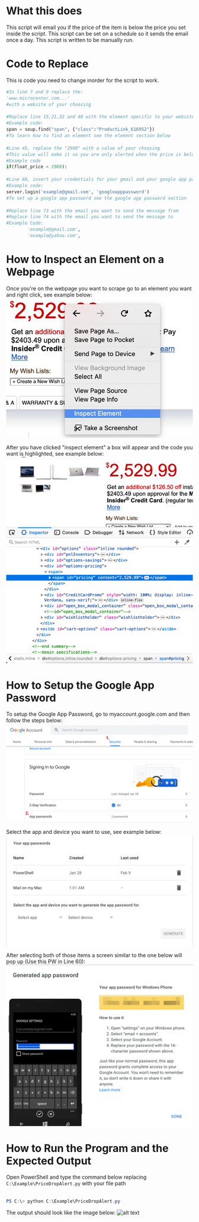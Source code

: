 # What this does
This script will email you if the price of the item is below the price you set inside the script. This script can be set on a schedule so it sends the email once a day. This script is written to be manually run.

# Code to Replace
This is code you need to change inorder for the script to work.

```python
#In line 7 and 9 replace the:
'www.microcenter.com...' 
#with a website of your choosing

#Replace line 15,21,32 and 40 with the element specific to your website
#Example code:
span = soup.find("span", {"class":"ProductLink_616952"})
#To learn how to find an element see the element section below

#Line 45, replace the "2900" with a value of your choosing
#This value will make it so you are only alerted when the price is below that number
#Example code
if(float_price < 2900):

#Line 60, insert your credentials for your gmail and your google app password
#Example code:
server.login('example@gmail.com', 'googleapppassword')
#To set up a google app password see the google app password section

#Replace line 73 with the email you want to send the message from
#Replace line 74 with the email you want to send the message to
#Example Code:
        'example@gmail.com',
        'example@yahoo.com',

```

# How to Inspect an Element on a Webpage
Once you're on the webpage you want to scrape go to an element you want and right click, see example below:
![alt text](https://github.com/BRoe-Code/it3038c-scripts/blob/master/Python/Project%203/Inspect%20Element%20Step%201.png "Logo Title Text 1")



After you have clicked "inspect element" a box will appear and the code you want is highlighted, see example below:
![alt text](https://github.com/BRoe-Code/it3038c-scripts/blob/master/Python/Project%203/Inspect%20Element%20Step%202.png "Logo Title Text 1")

# How to Setup the Google App Password
To setup the Google App Password, go to myaccount.google.com and then follow the steps below:
![alt text](https://github.com/BRoe-Code/it3038c-scripts/blob/master/Python/Project%203/App%20Password%20Step%201.png "Logo Title Text 1")

Select the app and device you want to use, see example below:
![alt text](https://github.com/BRoe-Code/it3038c-scripts/blob/master/Python/Project%203/App%20Password%20Step%202.png "Logo Title Text 1")

After selecting both of those items a screen similar to the one below will pop up (Use this PW in Line 60):
![alt text](https://github.com/BRoe-Code/it3038c-scripts/blob/master/Python/Project%203/App%20Password%20Step%203.png "Logo Title Text 1")

# How to Run the Program and the Expected Output
Open PowerShell and type the command below replacing ```C:\Example\PriceDropAlert.py``` with your file path

```powershell

PS C:\> python C:\Example\PriceDropAlert.py

````

The output should look like the image below:
![alt text](https://github.com/BRoe-Code/it3038c-scripts/blob/master/Python/Project%203/Project%203%20Output.png "Logo Title Text 1")
